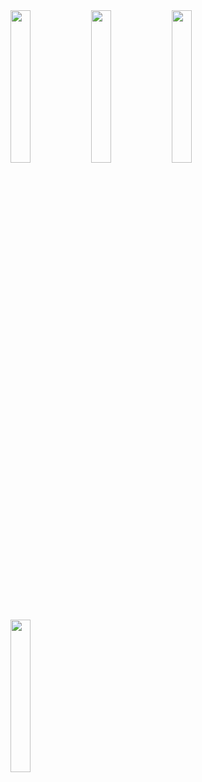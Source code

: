 <img align="left" width="25%" src="https://user-images.githubusercontent.com/48061933/102461351-d6458480-407a-11eb-977c-d5d7732f83e1.jpg" />
<img align="left" width="25%" src="https://user-images.githubusercontent.com/48061933/102461363-d9d90b80-407a-11eb-8d90-8139f4b6aefc.jpg" />
<img align="left" width="25%" src="https://user-images.githubusercontent.com/48061933/102461367-da71a200-407a-11eb-9e08-83439e32a6d5.jpg" />
<img align="left" width="25%" src="https://user-images.githubusercontent.com/48061933/102461368-db0a3880-407a-11eb-9176-532f77ddb1c0.jpg" />
